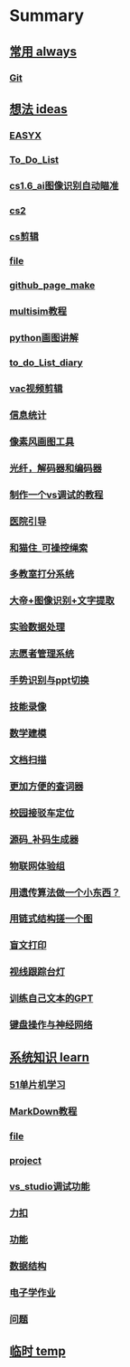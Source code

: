 # Summary

## [常用 always](catelogue/always.md)

### [Git](always/GIT.md)

## [想法 ideas](catelogue/ideas.md)

### [EASYX](ideas/EASYX.md)

### [To_Do_List](ideas/To_Do_List.md)

### [cs1.6_ai图像识别自动瞄准](ideas/cs1.6_ai图像识别自动瞄准.md)

### [cs2](ideas/cs2.md)

### [cs剪辑](ideas/cs剪辑.md)

### [file](ideas/file.txt)

### [github_page_make](ideas/github_page_make.md)

### [multisim教程](ideas/multisim教程.md)

### [python画图讲解](ideas/python画图讲解.md)

### [to_do_List_diary](ideas/to_do_List_diary.md)

### [vac视频剪辑](ideas/vac视频剪辑.md)

### [信息统计](ideas/信息统计.md)

### [像素风画图工具](ideas/像素风画图工具.md)

### [光纤，解码器和编码器](ideas/光纤，解码器和编码器.md)

### [制作一个vs调试的教程](ideas/制作一个vs调试的教程.md)

### [医院引导](ideas/医院引导.md)

### [和猫住_可操控绳索](ideas/和猫住_可操控绳索.md)

### [多教室打分系统](ideas/多教室打分系统.md)

### [大帝+图像识别+文字提取](ideas/大帝+图像识别+文字提取.md)

### [实验数据处理](ideas/实验数据处理.md)

### [志愿者管理系统](ideas/志愿者管理系统.md)

### [手势识别与ppt切换](ideas/手势识别与ppt切换.md)

### [技能录像](ideas/技能录像.md)

### [数学建模](ideas/数学建模.md)

### [文档扫描](ideas/文档扫描.md)

### [更加方便的查词器](ideas/更加方便的查词器.md)

### [校园接驳车定位](ideas/校园接驳车定位.md)

### [源码_补码生成器](ideas/源码_补码生成器.md)

### [物联网体验组](ideas/物联网体验组.md)

### [用遗传算法做一个小东西？](ideas/用遗传算法做一个小东西？.md)

### [用链式结构搓一个图](ideas/用链式结构搓一个图.md)

### [盲文打印](ideas/盲文打印.md)

### [视线跟踪台灯](ideas/视线跟踪台灯.md)

### [训练自己文本的GPT](ideas/训练自己文本的GPT.md)

### [键盘操作与神经网络](ideas/键盘操作与神经网络.md)

## [系统知识 learn](catelogue/learn.md)

### [51单片机学习](learn/51单片机学习.md)

### [MarkDown教程](learn/MarkDown教程.md)

### [file](learn/file.txt)

### [project](learn/project.md)

### [vs_studio调试功能](learn/vs_studio调试功能.md)

### [力扣](learn/力扣.md)

### [功能](learn/功能.md)

### [数据结构](learn/数据结构.md)

### [电子学作业](learn/电子学作业.md)

### [问题](learn/问题.md)

## [临时 temp](catelogue/temp.md)


